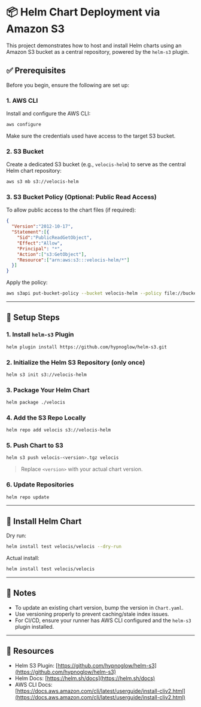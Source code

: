 # 📦 Helm Chart Deployment via Amazon S3

This project demonstrates how to host and install Helm charts using an Amazon S3 bucket as a central repository, powered by the `helm-s3` plugin.


## ✅ Prerequisites

Before you begin, ensure the following are set up:

### 1. AWS CLI
Install and configure the AWS CLI:

```bash
aws configure
````

Make sure the credentials used have access to the target S3 bucket.

### 2. S3 Bucket

Create a dedicated S3 bucket (e.g., `velocis-helm`) to serve as the central Helm chart repository:

```bash
aws s3 mb s3://velocis-helm
```

### 3. S3 Bucket Policy (Optional: Public Read Access)

To allow public access to the chart files (if required):

```json
{
  "Version":"2012-10-17",
  "Statement":[{
    "Sid":"PublicReadGetObject",
    "Effect":"Allow",
    "Principal": "*",
    "Action":["s3:GetObject"],
    "Resource":["arn:aws:s3:::velocis-helm/*"]
  }]
}
```

Apply the policy:

```bash
aws s3api put-bucket-policy --bucket velocis-helm --policy file://bucket-policy.json
```

---

## 🧰 Setup Steps

### 1. Install `helm-s3` Plugin

```bash
helm plugin install https://github.com/hypnoglow/helm-s3.git
```

### 2. Initialize the Helm S3 Repository (only once)

```bash
helm s3 init s3://velocis-helm
```

### 3. Package Your Helm Chart

```bash
helm package ./velocis
```

### 4. Add the S3 Repo Locally

```bash
helm repo add velocis s3://velocis-helm
```

### 5. Push Chart to S3

```bash
helm s3 push velocis-<version>.tgz velocis
```

> Replace `<version>` with your actual chart version.

### 6. Update Repositories

```bash
helm repo update
```

---

## 🚀 Install Helm Chart

Dry run:

```bash
helm install test velocis/velocis --dry-run
```

Actual install:

```bash
helm install test velocis/velocis
```

---

## 📌 Notes

* To update an existing chart version, bump the version in `Chart.yaml`.
* Use versioning properly to prevent caching/stale index issues.
* For CI/CD, ensure your runner has AWS CLI configured and the `helm-s3` plugin installed.

---

## 📂 Resources

* Helm S3 Plugin: [https://github.com/hypnoglow/helm-s3](https://github.com/hypnoglow/helm-s3)
* Helm Docs: [https://helm.sh/docs](https://helm.sh/docs)
* AWS CLI Docs: [https://docs.aws.amazon.com/cli/latest/userguide/install-cliv2.html](https://docs.aws.amazon.com/cli/latest/userguide/install-cliv2.html)

